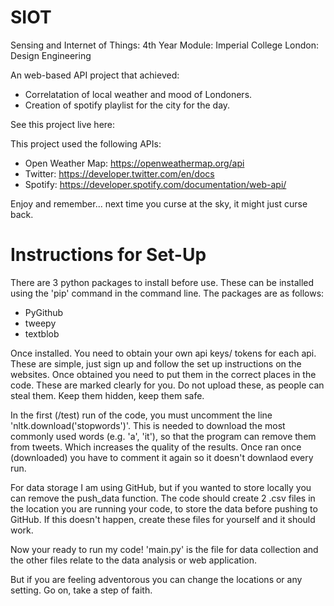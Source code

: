 # SIOT
Sensing and Internet of Things:  4th Year Module: Imperial College London: Design Engineering

An web-based API project that achieved:
- Correlatation of local weather and mood of Londoners.
- Creation of spotify playlist for the city for the day.


See this project live here:


This project used the following APIs:
- Open Weather Map: https://openweathermap.org/api
- Twitter: https://developer.twitter.com/en/docs
- Spotify: https://developer.spotify.com/documentation/web-api/


Enjoy and remember... next time you curse at the sky, it might just curse back.




# Instructions for Set-Up

There are 3 python packages to install before use. These can be installed using the 'pip' command in the command line. The packages are as follows:
- PyGithub
- tweepy
- textblob

Once installed. You need to obtain your own api keys/ tokens for each api. These are simple, just sign up and follow the set up instructions on the websites.
Once obtained you need to put them in the correct places in the code. These are marked clearly for you. Do not upload these, as people can steal them. Keep them hidden, keep them safe.

In the first (/test) run of the code, you must uncomment the line 'nltk.download('stopwords')'. This is needed to download the most commonly used words (e.g. 'a', 'it'), so that the program can remove them from tweets. Which increases the quality of the results. Once ran once (downloaded) you have to comment it again so it doesn't downlaod every run.

For data storage I am using GitHub, but if you wanted to store locally you can remove the push_data function. The code should create 2 .csv files in the location you are running your code, to store the data before pushing to GitHub. If this doesn't happen, create these files for yourself and it should work.

Now your ready to run my code! 'main.py' is the file for data collection and the other files relate to the data analysis or web application.

But if you are feeling adventorous you can change the locations or any setting. Go on, take a step of faith.
